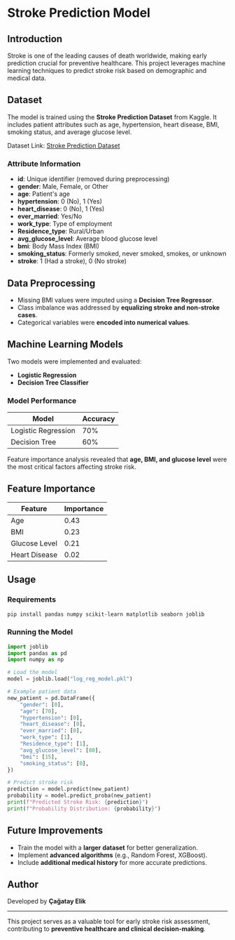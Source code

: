 # Stroke Prediction Model

## Introduction
Stroke is one of the leading causes of death worldwide, making early prediction crucial for preventive healthcare. This project leverages machine learning techniques to predict stroke risk based on demographic and medical data.

## Dataset
The model is trained using the **Stroke Prediction Dataset** from Kaggle. It includes patient attributes such as age, hypertension, heart disease, BMI, smoking status, and average glucose level.

Dataset Link: [Stroke Prediction Dataset](https://www.kaggle.com/datasets/fedesoriano/stroke-prediction-dataset)

### Attribute Information
- **id**: Unique identifier (removed during preprocessing)
- **gender**: Male, Female, or Other
- **age**: Patient's age
- **hypertension**: 0 (No), 1 (Yes)
- **heart_disease**: 0 (No), 1 (Yes)
- **ever_married**: Yes/No
- **work_type**: Type of employment
- **Residence_type**: Rural/Urban
- **avg_glucose_level**: Average blood glucose level
- **bmi**: Body Mass Index (BMI)
- **smoking_status**: Formerly smoked, never smoked, smokes, or unknown
- **stroke**: 1 (Had a stroke), 0 (No stroke)

## Data Preprocessing
- Missing BMI values were imputed using a **Decision Tree Regressor**.
- Class imbalance was addressed by **equalizing stroke and non-stroke cases**.
- Categorical variables were **encoded into numerical values**.

## Machine Learning Models
Two models were implemented and evaluated:
- **Logistic Regression**
- **Decision Tree Classifier**

### Model Performance
| Model               | Accuracy |
|---------------------|----------|
| Logistic Regression | 70%      |
| Decision Tree      | 60%      |

Feature importance analysis revealed that **age, BMI, and glucose level** were the most critical factors affecting stroke risk.

## Feature Importance
| Feature           | Importance |
|------------------|------------|
| Age             | 0.43       |
| BMI             | 0.23       |
| Glucose Level   | 0.21       |
| Heart Disease   | 0.02       |

## Usage
### Requirements
```bash
pip install pandas numpy scikit-learn matplotlib seaborn joblib
```

### Running the Model
```python
import joblib
import pandas as pd
import numpy as np

# Load the model
model = joblib.load("log_reg_model.pkl")

# Example patient data
new_patient = pd.DataFrame({
    "gender": [0],
    "age": [70],
    "hypertension": [0],
    "heart_disease": [0],
    "ever_married": [0],
    "work_type": [1],
    "Residence_type": [1],
    "avg_glucose_level": [80],
    "bmi": [15],
    "smoking_status": [0],
})

# Predict stroke risk
prediction = model.predict(new_patient)
probability = model.predict_proba(new_patient)
print(f"Predicted Stroke Risk: {prediction}")
print(f"Probability Distribution: {probability}")
```

## Future Improvements
- Train the model with a **larger dataset** for better generalization.
- Implement **advanced algorithms** (e.g., Random Forest, XGBoost).
- Include **additional medical history** for more accurate predictions.

## Author
Developed by **Çağatay Elik**

---
This project serves as a valuable tool for early stroke risk assessment, contributing to **preventive healthcare and clinical decision-making**.

